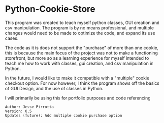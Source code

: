 # Python-Cookie-Store

This program was created to teach myself python classes, GUI creation and csv manipulation. The program is by no means
professional, and multiple changes would need to be made to optimize the code, and expand its use cases.

The code as it is does not support the "purchase" of more than one cookie, this is because the main focus of the
project was not to make a functioning storefront, but more so as a learning experience for myself intended to teach me
how to work with classes, gui creation, and csv manipulation in Python.

In the future, I would like to make it compatible with a "multiple" cookie checkout option. For now however,
I think the program shows off the basics of GUI Design, and the use of classes in Python.

I will primarily be using this for portfolio purposes and code referencing

```
Author: Jesse Pirrotta
Version: 0.5
Updates (future): Add multiple cookie purchase option
```
